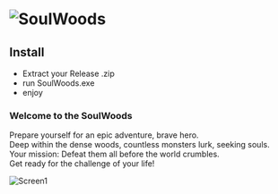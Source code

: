 # ![SoulWoods](https://i.ibb.co/4VZfjZK/Soul-Woods-Social-Card.png)

## Install
- Extract your Release .zip
- run SoulWoods.exe
- enjoy

### Welcome to the SoulWoods
Prepare yourself for an epic adventure, brave hero.<br>
Deep within the dense woods, countless monsters lurk, seeking souls.<br>
Your mission: Defeat them all before the world crumbles.<br>
Get ready for the challenge of your life!<br>

![Screen1](https://i.ibb.co/zZQYQV9/8.png)
